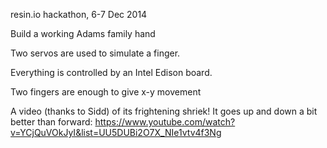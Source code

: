 resin.io hackathon, 6-7 Dec 2014

Build a working Adams family hand

Two servos are used to simulate a finger.

Everything is controlled by an Intel Edison board.

Two fingers are enough to give x-y movement

A video (thanks to Sidd) of its frightening shriek! It goes up and down a bit better than forward:
https://www.youtube.com/watch?v=YCjQuVOkJyI&list=UU5DUBi2O7X_NIe1vtv4f3Ng
